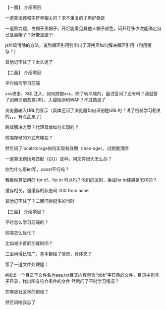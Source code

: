 
【一面】
介绍项目

一道算法题和字符串相关的？求不重复的子串好像是

一道智力题，白帽子黑帽子，开灯能看见其他人帽子颜色，问开灯多少次能确定自己是黑帽子？好像是这个

js垃圾清除的方法，说到循环引用引申出了深拷贝如何解决循环引用（利用缓存？）

其他记不住了？太久远了

【二面】
介绍项目

平时如何学习前端

xss攻击、SQL注入、如何防御xss，除了转义啥的，面试官问了还有吗？我就答了如何识别恶意URL、入侵检测和WAF？不过搞混了

浏览器输入URL到显示（具体还问了浏览器如何识别是URL的？讲了机器学习相关的。。。有点乱忘了）

跨域解决方案？代理具体如何实现的？

前端存储的方式有哪些？

然后问了localstorage如何实现有效期（max-age），过期就清除

一道算法题括号匹配（[]{}）这种，问文件很大怎么办？

你为什么用let写，const不行吗？

我看你算法用的 for of，for in 可以吗？他们的区别，换成for in结果是怎样的？

缓存相关，强缓存的状态码 200 from ache

其他记不住了？二面问得挺多的当时

【三面】
介绍项目？

平时怎么学习前端的？

前端怎么优化？

比如减少首屏加载时间？

三面问得比较广，基本都给了情景，具体忘了

写了一道文件处理题：

#找出一个目录下文件名为aaa.txt且其内容包含“bbb”字符串的文件，目录中包含子目录，找出所有符合条件的文件
然后问了平时学习情况？

在哪些社区学的前端？

然后问啥我忘了